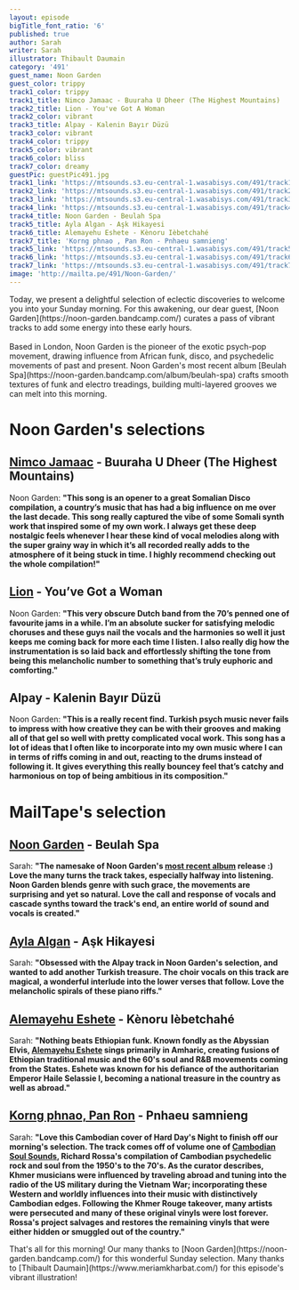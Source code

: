 ```yaml
---
layout: episode
bigTitle_font_ratio: '6'
published: true
author: Sarah
writer: Sarah
illustrator: Thibault Daumain
category: '491'
guest_name: Noon Garden
guest_color: trippy
track1_color: trippy
track1_title: Nimco Jamaac - Buuraha U Dheer (The Highest Mountains)
track2_title: Lion - You've Got A Woman
track2_color: vibrant
track3_title: Alpay - Kalenin Bayır Düzü
track3_color: vibrant
track4_color: trippy
track5_color: vibrant
track6_color: bliss
track7_color: dreamy
guestPic: guestPic491.jpg
track1_link: 'https://mtsounds.s3.eu-central-1.wasabisys.com/491/track1.mp3'
track2_link: 'https://mtsounds.s3.eu-central-1.wasabisys.com/491/track2.mp3'
track3_link: 'https://mtsounds.s3.eu-central-1.wasabisys.com/491/track3.mp3'
track4_link: 'https://mtsounds.s3.eu-central-1.wasabisys.com/491/track4.mp3'
track4_title: Noon Garden - Beulah Spa
track5_title: Ayla Algan - Aşk Hikayesi
track6_title: Alemayehu Eshete - Kènoru Ièbetchahé
track7_title: 'Korng phnao , Pan Ron - Pnhaeu samnieng'
track5_link: 'https://mtsounds.s3.eu-central-1.wasabisys.com/491/track5.mp3'
track6_link: 'https://mtsounds.s3.eu-central-1.wasabisys.com/491/track6.mp3'
track7_link: 'https://mtsounds.s3.eu-central-1.wasabisys.com/491/track7.mp3'
image: 'http://mailta.pe/491/Noon-Garden/'
---
```

<p id="introduction">Today, we present a delightful selection of eclectic discoveries to welcome you into your Sunday morning. For this awakening, our dear guest, [Noon Garden](https://noon-garden.bandcamp.com/) curates a pass of vibrant tracks to add some energy into these early hours. 
  <br><br>
  Based in London, Noon Garden is the pioneer of the exotic psych-pop movement, drawing influence from African funk, disco, and psychedelic movements of past and present. Noon Garden's most recent album [Beulah Spa](https://noon-garden.bandcamp.com/album/beulah-spa) crafts smooth textures of funk and electro treadings, building multi-layered grooves we can melt into this morning. 
</p>

# Noon Garden's selections
## [Nimco Jamaac](https://colleencolleen.bandcamp.com/album/the-tunnel-and-the-clearing) - Buuraha U Dheer (The Highest Mountains)
Noon Garden: **"**This song is an opener to a great Somalian Disco compilation, a country’s music that has had a big influence on me over the last decade. This song really captured the vibe of some Somali synth work that inspired some of my own work. I always get these deep nostalgic feels whenever I hear these kind of vocal melodies along with the super grainy way in which it’s all recorded really adds to the atmosphere of it being stuck in time. I highly recommend checking out the whole compilation!**"**

## [Lion](https://madalynmerkey.bandcamp.com/album/puzzle-music) - You’ve Got a Woman
Noon Garden: **"**This very obscure Dutch band from the 70’s penned one of favourite jams in a while. I’m an absolute sucker for satisfying melodic choruses and these guys nail the vocals and the harmonies so well it just keeps me coming back for more each time I listen. I also really dig how the instrumentation is so laid back and effortlessly shifting the tone from being this melancholic number to something that’s truly euphoric and comforting.**"**

## Alpay - Kalenin Bayır Düzü
Noon Garden: **"**This is a really recent find. Turkish psych music never fails to impress with how creative they can be with their grooves and making all of that gel so well with pretty complicated vocal work. This song has a lot of ideas that I often like to incorporate into my own music where I can in terms of riffs coming in and out, reacting to the drums instead of following it. It gives everything this really bouncey feel that’s catchy and harmonious on top of being ambitious in its composition.**"**

# MailTape's selection

## [Noon Garden](https://noon-garden.bandcamp.com/) - Beulah Spa
Sarah: **"**The namesake of Noon Garden's [most recent album](https://noon-garden.bandcamp.com/album/beulah-spa) release :) Love the many turns the track takes, especially halfway into listening. Noon Garden blends genre with such grace, the movements are surprising and yet so natural. Love the call and response of vocals and cascade synths toward the track's end, an entire world of sound and vocals is created.**"**

## [Ayla Algan](https://www.instagram.com/aylaalgan3/?hl=en) - Aşk Hikayesi
Sarah: **"**Obsessed with the Alpay track in Noon Garden's selection, and wanted to add another Turkish treasure. The choir vocals on this track are magical, a wonderful interlude into the lower verses that follow. Love the melancholic spirals of these piano riffs.**"**

## [Alemayehu Eshete](https://alemayehueshete.bandcamp.com/album/alteleyeshegnem) - Kènoru Ièbetchahé
Sarah: **"**Nothing beats Ethiopian funk. Known fondly as the Abyssian Elvis, [Alemayehu Eshete](https://www.theguardian.com/music/2021/sep/10/alemayehu-eshete-obituary) sings primarily in Amharic, creating fusions of Ethiopian traditional music and the 60's soul and R&B movements coming from the States. Eshete was known for his defiance of the authoritarian Emperor Haile Selassie I, becoming a national treasure in the country as well as abroad.**"**

## [Korng phnao, Pan Ron](https://cambodiansoulsounds.bandcamp.com/track/korng-phnao-pan-ron-pnhaeu-samnieng) - Pnhaeu samnieng
Sarah: **"**Love this Cambodian cover of Hard Day's Night to finish off our morning's selection. The track comes off of volume one of [Cambodian Soul Sounds](https://www.facebook.com/cambodiansoulsounds), Richard Rossa's compilation of Cambodian psychedelic rock and soul from the 1950's to the 70's. As the curator describes, Khmer musicians were influenced by traveling abroad and tuning into the radio of the US military during the Vietnam War; incorporating these Western and worldly influences into their music with distinctively Cambodian edges. Following the Khmer Rouge takeover, many artists were persecuted and many of these original vinyls were lost forever. Rossa's project salvages and restores the remaining vinyls that were either hidden or smuggled out of the country.**"**

<p id="outroduction">That's all for this morning! Our many thanks to [Noon Garden](https://noon-garden.bandcamp.com/) for this wonderful Sunday selection. Many thanks to [Thibault Daumain](https://www.meriamkharbat.com/) for this episode's vibrant illustration!</p>
